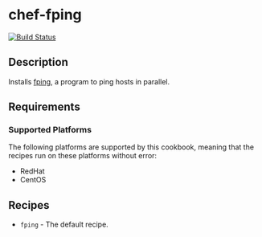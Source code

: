 # chef-fping

[![Build Status](https://travis-ci.org/dwradcliffe/chef-fping.png?branch=master)](https://travis-ci.org/dwradcliffe/chef-fping)

## Description

Installs [fping](http://fping.sourceforge.net/), a program to ping hosts in parallel.


## Requirements

### Supported Platforms

The following platforms are supported by this cookbook, meaning that the recipes run on these platforms without error:

* RedHat
* CentOS

## Recipes

* `fping` - The default recipe.
